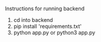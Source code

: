 Instructions for running backend

1. cd into backend
2. pip install 'requirements.txt'
3. python app.py or python3 app.py